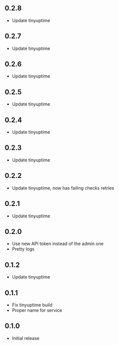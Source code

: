 ## 0.2.8

- Update tinyuptime

## 0.2.7

- Update tinyuptime

## 0.2.6

- Update tinyuptime

## 0.2.5

- Update tinyuptime

## 0.2.4

- Update tinyuptime

## 0.2.3

- Update tinyuptime

## 0.2.2

- Update tinyuptime, now has failing checks retries

## 0.2.1

- Update tinyuptime

## 0.2.0

- Use new API token instead of the admin one
- Pretty logs

## 0.1.2

- Update tinyuptime

## 0.1.1

- Fix tinyuptime build
- Proper name for service

## 0.1.0

- Initial release

